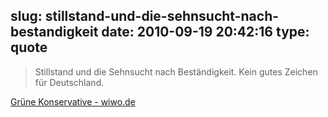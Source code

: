slug: stillstand-und-die-sehnsucht-nach-bestandigkeit
date: 2010-09-19 20:42:16
type: quote
---

> Stillstand und die Sehnsucht nach Beständigkeit. Kein gutes Zeichen für Deutschland.

[Grüne Konservative - wiwo.de](http://www.wiwo.de/blogs/chefsache/2010/09/18/grune-konservative/)

